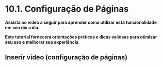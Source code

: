 # 10.1. Configuração de Páginas

**Assista ao vídeo a seguir para aprender como utilizar esta funcionalidade em seu dia a dia.** 

**Este tutorial fornecerá orientações práticas e dicas valiosas para otimizar seu uso e melhorar sua experiência.**

 ## Inserir vídeo (configuração de páginas)

